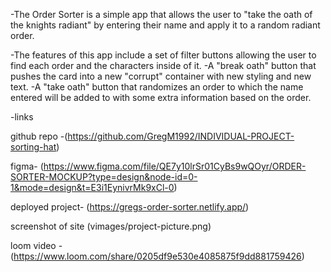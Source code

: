 -The Order Sorter is a simple app that allows the user to "take the oath of the knights radiant" by entering their name and apply it to a random radiant order. 

-The features of this app include a set of filter buttons allowing the user to find each order and the characters inside of it.
-A "break oath" button that pushes the card into a new "corrupt" container with new styling and new text.
-A "take oath" button that randomizes an order to which the name entered will be added to with some extra information based on the order.



-links

github repo -(https://github.com/GregM1992/INDIVIDUAL-PROJECT-sorting-hat)

figma- (https://www.figma.com/file/QE7y10lrSr01CyBs9wQOyr/ORDER-SORTER-MOCKUP?type=design&node-id=0-1&mode=design&t=E3i1EynivrMk9xCl-0)

deployed project- (https://gregs-order-sorter.netlify.app/)

screenshot of site (vimages/project-picture.png)

loom video - (https://www.loom.com/share/0205df9e530e4085875f9dd881759426)
